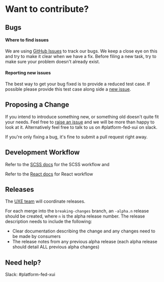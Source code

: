 
Want to contribute?
===============

Bugs
--------

#### Where to find issues
We are using [GitHub Issues](https://github.dev.xero.com/UXE/xui/issues) to track our bugs. We keep a close eye on this and try to make it clear when we have a fix. Before filing a new task, try to make sure your problem doesn't already exist.

#### Reporting new issues
The best way to get your bug fixed is to provide a reduced test case. If possible please provide this test case along side a [new issue](https://github.dev.xero.com/UXE/xui/issues/new).

Proposing a Change
--------
If you intend to introduce something new, or something old doesn't quite fit your needs. Feel free to [raise an issue](https://github.dev.xero.com/UXE/xui/issues/new) and we will be more than happy to look at it. Alternatively feel free to talk to us on #platform-fed-xui on slack.

If you're only fixing a bug, it's fine to submit a pull request right away.

Development Workflow
--------
Refer to the [SCSS docs](src/sass/CONTRIBUTING.md) for the SCSS workflow and

Refer to the [React docs](src/react/CONTRIBUTING.md) for React workflow

Releases
--------

The [UXE team](https://github.dev.xero.com/orgs/UXE/teams/uxe-team) will coordinate releases.

For each merge into the `breaking-changes` branch, an `-alpha.n` release should be created, where `n` is the alpha
release number.
The release description needs to include the following:

* Clear documentation describing the change and any changes need to be made by consumers
* The release notes from any previous alpha release (each alpha release should detail ALL previous alpha changes)

Need help?
--------
Slack: #platform-fed-xui
